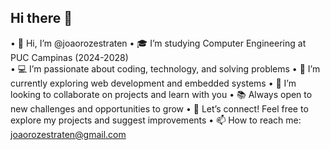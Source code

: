 ## Hi there 👋

<!--
**JoaoRozestraten/JoaoRozestraten** is a ✨ _special_ ✨ repository because its `README.md` (this file) appears on your GitHub profile.

Here are some ideas to get you started:

- 🔭 I’m currently working on ...
- 🌱 I’m currently learning ...
- 👯 I’m looking to collaborate on ...
- 🤔 I’m looking for help with ...
- 💬 Ask me about ...
- 📫 How to reach me: ...
- 😄 Pronouns: ...
- ⚡ Fun fact: ...
-->

• 👋 Hi, I’m @joaorozestraten
• 🎓 I’m studying Computer Engineering at PUC Campinas (2024-2028) 
<br>
• 💻 I’m passionate about coding, technology, and solving problems
• 🚀 I’m currently exploring web development and embedded systems
• 💞️ I’m looking to collaborate on projects and learn with you
• 📚 Always open to new challenges and opportunities to grow
• 🔗 Let’s connect! Feel free to explore my projects and suggest improvements
• 📫 How to reach me: joaorozestraten@gmail.com

